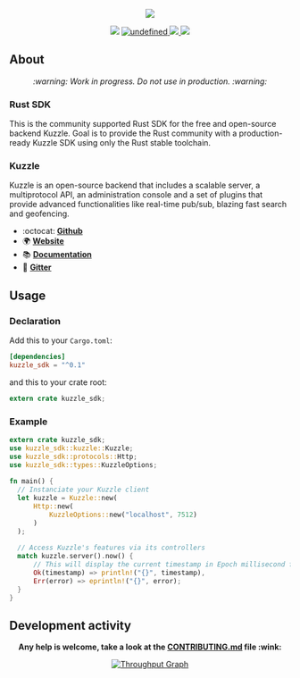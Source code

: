 <p align="center">
  <img src="https://user-images.githubusercontent.com/7868838/52912711-4c2d0900-32b5-11e9-9064-472b025c886e.png"/>
</p>
<p align="center">
  <img src="https://img.shields.io/badge/tested%20on-linux%20%7C%20osx-blue.svg">
  <a href="https://github.com/alexandrebouthinon/kuzzle_sdk/blob/master/LICENSE">
    <img alt="undefined" src="https://img.shields.io/github/license/alexandrebouthinon/kuzzle_sdk.svg?style=flat">
  </a>
  <a href="https://travis-ci.com/alexandrebouthinon/kuzzle_sdk">
    <img src="https://travis-ci.com/alexandrebouthinon/kuzzle_sdk.svg?branch=1-dev"/>
  </a>
  <a href="https://codecov.io/gh/alexandrebouthinon/kuzzle_sdk">
    <img src="https://codecov.io/gh/alexandrebouthinon/kuzzle_sdk/branch/1-dev/graph/badge.svg" />
  </a>
</p>


## About 

<p align="center">
  <em> :warning: Work in progress. Do not use in production. :warning: </em>
</p>

### Rust SDK

This is the community supported Rust SDK for the free and open-source backend Kuzzle.
Goal is to provide the Rust community with a production-ready Kuzzle SDK using only the Rust stable toolchain.

### Kuzzle

Kuzzle is an open-source backend that includes a scalable server, a multiprotocol API,
an administration console and a set of plugins that provide advanced functionalities like real-time pub/sub, blazing fast search and geofencing.

* :octocat: __[Github](https://github.com/kuzzleio/kuzzle)__
* :earth_africa: __[Website](https://kuzzle.io)__
* :books: __[Documentation](https://docs-v2.kuzzle.io)__
* :email: __[Gitter](https://gitter.im/kuzzleio/kuzzle)__

## Usage

### Declaration

Add this to your `Cargo.toml`:

```toml
[dependencies]
kuzzle_sdk = "^0.1"
```
and this to your crate root:

```rust
extern crate kuzzle_sdk;
```
### Example

```rust
extern crate kuzzle_sdk;
use kuzzle_sdk::kuzzle::Kuzzle;
use kuzzle_sdk::protocols::Http;
use kuzzle_sdk::types::KuzzleOptions;
             
fn main() {
  // Instanciate your Kuzzle client                                    
  let kuzzle = Kuzzle::new(
      Http::new(
          KuzzleOptions::new("localhost", 7512)
      )
  );
                                                   
  // Access Kuzzle's features via its controllers 
  match kuzzle.server().now() {
      // This will display the current timestamp in Epoch millisecond format
      Ok(timestamp) => println!("{}", timestamp),
      Err(error) => eprintln!("{}", error);
  }
}
```

## Development activity

<p align="center">
    <b>Any help is welcome, take a look at the <a href="https://github.com/alexandrebouthinon/kuzzle_sdk/blob/1-dev/CONTRIBUTING.md">CONTRIBUTING.md</a> file :wink:</b>
</p>

<p align="center">
  <a href="https://waffle.io/alexandrebouthinon/kuzzle_sdk/metrics/throughput">
    <img src="https://graphs.waffle.io/alexandrebouthinon/kuzzle_sdk/throughput.svg" alt="Throughput Graph">
  </a>
</p>







